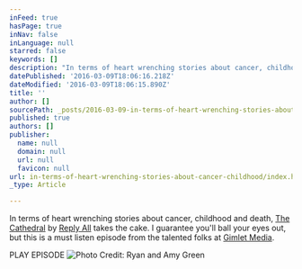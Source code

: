 ```yaml
---
inFeed: true
hasPage: true
inNav: false
inLanguage: null
starred: false
keywords: []
description: "In terms of heart wrenching stories about cancer, childhood and death, The Cathedral by Reply All takes the cake. I guarantee you'll ball your eyes out, but this is a must listen episode from the talented folks at Gimlet Media."
datePublished: '2016-03-09T18:06:16.218Z'
dateModified: '2016-03-09T18:06:15.890Z'
title: ''
author: []
sourcePath: _posts/2016-03-09-in-terms-of-heart-wrenching-stories-about-cancer-childhood.md
published: true
authors: []
publisher:
  name: null
  domain: null
  url: null
  favicon: null
url: in-terms-of-heart-wrenching-stories-about-cancer-childhood/index.html
_type: Article

---
```

In terms of heart wrenching stories about cancer, childhood and death, [The Cathedral][0] by [Reply All][1] takes the cake. I guarantee you'll ball your eyes out, but this is a must listen episode from the talented folks at [Gimlet Media][2].

PLAY EPISODE
![Photo Credit: Ryan and Amy Green](https://s3-us-west-2.amazonaws.com/the-grid-img/p/303955b3c80ebc03f498e1904924460856f79c67.png)

[0]: https://gimletmedia.com/episode/50-the-cathedral/
[1]: https://gimletmedia.com/show/reply-all/
[2]: https://gimletmedia.com/